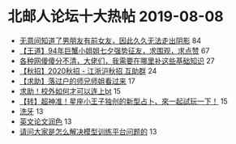 # 北邮人论坛十大热帖 2019-08-08

- [无意间知道了男朋友有前女友，因此久久无法走出阴影](https://bbs.byr.cn/article/Feeling/3117963) 84
- [【王道】94年巨蟹小姐姐七夕强势征友，求围观，求点赞](https://bbs.byr.cn/article/Friends/1933663) 67
- [各种网傻傻分不清，大佬们，我需要在哪里补这些基础知识](https://bbs.byr.cn/article/StudyShare/192507) 27
- [【秋招】2020秋招 - 江浙沪秋招  互助群](https://bbs.byr.cn/article/BYRatSH/6831) 24
- [【求助】落过户的师兄师姐看过来](https://bbs.byr.cn/article/Job/2042689) 17
- [求助！校外如何才可以连上bt](https://bbs.byr.cn/article/BUPTNet/100999) 15
- [【转】超神准！星座小王子独创的新型占卜、來一起試玩一下！](https://bbs.byr.cn/article/Constellations/326533) 15
- [洗牙](https://bbs.byr.cn/article/Health/217950) 13
- [英文论文润色](https://bbs.byr.cn/article/Paper/35330) 13
- [请问大家是怎么解决模型训练平台问题的](https://bbs.byr.cn/article/Talking/6140619) 13


